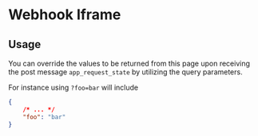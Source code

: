# Webhook Iframe

## Usage

You can override the values to be returned from this page 
upon receiving the post message `app_request_state` by utilizing 
the query parameters.

For instance using `?foo=bar` will include 
```json
{
    /* ... */
    "foo": "bar"
}
```